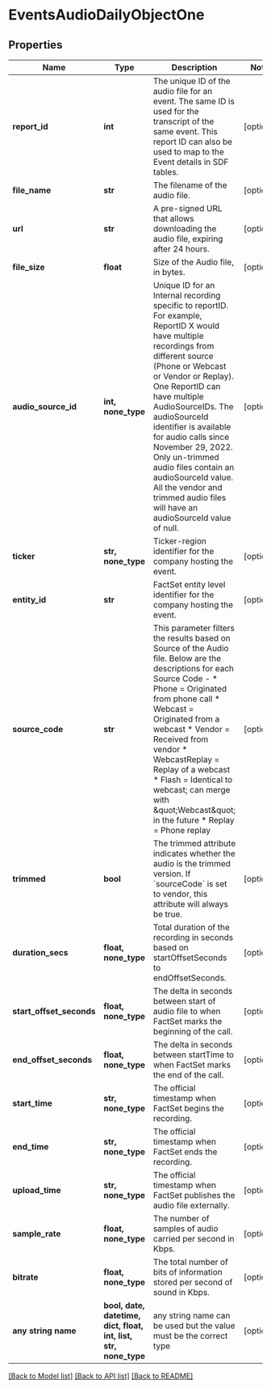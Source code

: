# EventsAudioDailyObjectOne


## Properties
Name | Type | Description | Notes
------------ | ------------- | ------------- | -------------
**report_id** | **int** | The unique ID of the audio file for an event. The same ID is used for the transcript of the same event. This report ID can also be used to map to the Event details in SDF tables. | [optional] 
**file_name** | **str** | The filename of the audio file. | [optional] 
**url** | **str** | A pre-signed URL that allows downloading the audio file, expiring after 24 hours. | [optional] 
**file_size** | **float** | Size of the Audio file, in bytes. | [optional] 
**audio_source_id** | **int, none_type** | Unique ID for an Internal recording specific to reportID. For example, ReportID X would have multiple recordings from different source (Phone or Webcast or Vendor or Replay). One ReportID can have multiple AudioSourceIDs.  The audioSourceId identifier is available for audio calls since November 29, 2022. Only un-trimmed audio files contain an audioSourceId value. All the vendor and trimmed audio files will have an audioSourceId value of null. | [optional] 
**ticker** | **str, none_type** | Ticker-region identifier for the company hosting the event. | [optional] 
**entity_id** | **str** | FactSet entity level identifier for the company hosting the event. | [optional] 
**source_code** | **str** | This parameter filters the results based on Source of the Audio file. Below are the descriptions for each Source Code - * Phone &#x3D; Originated from phone call * Webcast &#x3D; Originated from a webcast * Vendor &#x3D; Received from vendor * WebcastReplay &#x3D; Replay of a webcast * Flash &#x3D; Identical to webcast; can merge with \&quot;Webcast\&quot; in the future * Replay &#x3D; Phone replay | [optional] 
**trimmed** | **bool** |  The trimmed attribute indicates whether the audio is the trimmed version. If &#x60;sourceCode&#x60; is set to vendor, this attribute will always be true.     | [optional] 
**duration_secs** | **float, none_type** | Total duration of the recording in seconds based on startOffsetSeconds to endOffsetSeconds. | [optional] 
**start_offset_seconds** | **float, none_type** | The delta in seconds between start of audio file to when FactSet marks the beginning of the call. | [optional] 
**end_offset_seconds** | **float, none_type** | The delta in seconds between startTime to when FactSet marks the end of the call. | [optional] 
**start_time** | **str, none_type** | The official timestamp when FactSet begins the recording. | [optional] 
**end_time** | **str, none_type** | The official timestamp when FactSet ends the recording. | [optional] 
**upload_time** | **str, none_type** | The official timestamp when FactSet publishes the audio file externally. | [optional] 
**sample_rate** | **float, none_type** | The number of samples of audio carried per second in Kbps. | [optional] 
**bitrate** | **float, none_type** | The total number of bits of information stored per second of sound in Kbps. | [optional] 
**any string name** | **bool, date, datetime, dict, float, int, list, str, none_type** | any string name can be used but the value must be the correct type | [optional]

[[Back to Model list]](../README.md#documentation-for-models) [[Back to API list]](../README.md#documentation-for-api-endpoints) [[Back to README]](../README.md)


